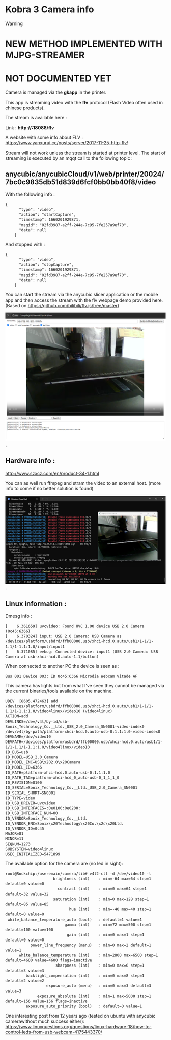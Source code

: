 # Kobra 3 Camera info

> [!WARNING]
> # NEW METHOD IMPLEMENTED WITH MJPG-STREAMER
> # NOT DOCUMENTED YET



Camera is managed via the **gkapp** in the printer.

This app is streaming video with the **flv** protocol (Flash Video often used in chinese products).

The stream is available here :

Link : **http://<printer-IP>:18088/flv**

A website with some info about FLV : https://www.yanxurui.cc/posts/server/2017-11-25-http-flv/

Stream will not work unless the stream is started at printer level. The start of streaming is executed by an mqqt call to the following topic :

## anycubic/anycubicCloud/v1/web/printer/20024/7bc0c9835db51d839d6fcf0bb0bb40f8/video

With the following info :
```
{
      "type": "video",
      "action": "startCapture",
      "timestamp": 1660201929871,
      "msgid": "02fd3987-a2ff-244e-7c95-7fe257a9ef70",
      "data": null
    }
```
And stopped with :
```
{
      "type": "video",
      "action": "stopCapture",
      "timestamp": 1660201929871,
      "msgid": "02fd3987-a2ff-244e-7c95-7fe257a9ef70",
      "data": null
    }
```

You can start the stream via the anycubic slicer application or the mobile app and then access the stream with the flv webpage demo provided here. (Based on https://github.com/bilibili/flv.js/tree/master)

![Stream FLV](CameraStreaming.png "Stream FLV").

## Hardware info :

http://www.szxcz.com/en/product-34-1.html

You can as well run ffmpeg and stram the video to an external host. (more info to come if no better solution is found)

![Stream FLV](CameraStreamingFFmpeg.png "Stream FLV").

## Linux information :

Dmesg info :
```
[    6.361659] uvcvideo: Found UVC 1.00 device USB 2.0 Camera (0c45:6366)
[    6.370324] input: USB 2.0 Camera: USB Camera as /devices/platform/usbdrd/ffb00000.usb/xhci-hcd.0.auto/usb1/1-1/1-1.1/1-1.1:1.0/input/input1
[    6.371085] evbug: Connected device: input1 (USB 2.0 Camera: USB Camera at usb-xhci-hcd.0.auto-1.1/button)
```

When connected to another PC the device is seen as :

```
Bus 001 Device 003: ID 0c45:6366 Microdia Webcam Vitade AF
```

This camera has lights but from what I've seen they cannot be managed via the current binaries/tools available on the machine.

```
UDEV  [8605.472463] add      /devices/platform/usbdrd/ffb00000.usb/xhci-hcd.0.auto/usb1/1-1/1-1.1/1-1.1:1.0/video4linux/video10 (video4linux)
ACTION=add
DEVLINKS=/dev/v4l/by-id/usb-Sonix_Technology_Co.__Ltd._USB_2.0_Camera_SN0001-video-index0 /dev/v4l/by-path/platform-xhci-hcd.0.auto-usb-0:1.1:1.0-video-index0
DEVNAME=/dev/video10
DEVPATH=/devices/platform/usbdrd/ffb00000.usb/xhci-hcd.0.auto/usb1/1-1/1-1.1/1-1.1:1.0/video4linux/video10
ID_BUS=usb
ID_MODEL=USB_2.0_Camera
ID_MODEL_ENC=USB\x202.0\x20Camera
ID_MODEL_ID=6366
ID_PATH=platform-xhci-hcd.0.auto-usb-0:1.1:1.0
ID_PATH_TAG=platform-xhci-hcd_0_auto-usb-0_1_1_1_0
ID_REVISION=0100
ID_SERIAL=Sonix_Technology_Co.__Ltd._USB_2.0_Camera_SN0001
ID_SERIAL_SHORT=SN0001
ID_TYPE=video
ID_USB_DRIVER=uvcvideo
ID_USB_INTERFACES=:0e0100:0e0200:
ID_USB_INTERFACE_NUM=00
ID_VENDOR=Sonix_Technology_Co.__Ltd.
ID_VENDOR_ENC=Sonix\x20Technology\x20Co.\x2c\x20Ltd.
ID_VENDOR_ID=0c45
MAJOR=81
MINOR=11
SEQNUM=1273
SUBSYSTEM=video4linux
USEC_INITIALIZED=5471899
```

The available option for the camera are (no led in sight):

```
root@Rockchip:/useremain/camera/lib# v4l2-ctl -d /dev/video10 -l
                     brightness (int)    : min=-64 max=64 step=1 default=0 value=0
                       contrast (int)    : min=0 max=64 step=1 default=32 value=32
                     saturation (int)    : min=0 max=128 step=1 default=85 value=85
                            hue (int)    : min=-40 max=40 step=1 default=0 value=0
 white_balance_temperature_auto (bool)   : default=1 value=1
                          gamma (int)    : min=72 max=500 step=1 default=100 value=100
                           gain (int)    : min=0 max=1 step=1 default=0 value=0
           power_line_frequency (menu)   : min=0 max=2 default=1 value=1
      white_balance_temperature (int)    : min=2800 max=6500 step=1 default=4600 value=4600 flags=inactive
                      sharpness (int)    : min=0 max=6 step=1 default=3 value=3
         backlight_compensation (int)    : min=0 max=8 step=1 default=2 value=2
                  exposure_auto (menu)   : min=0 max=3 default=3 value=3
              exposure_absolute (int)    : min=1 max=5000 step=1 default=156 value=156 flags=inactive
         exposure_auto_priority (bool)   : default=0 value=1
```

One interesting post from 12 years ago (tested on ubuntu with anycubic camerawithout much success either): https://www.linuxquestions.org/questions/linux-hardware-18/how-to-control-leds-from-usb-webcam-4175443370/


